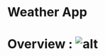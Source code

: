 # Weather App
# Overview : ![alt](https://res.cloudinary.com/chat-app-gmc/image/upload/s--64LxKlfV--/v1650600080/cqxnhwjvcnqiaso5my6c.jpg)

